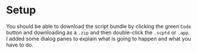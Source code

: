 # Setup
You should be able to download the script bundle by clicking the green `Code` button and downloading as a `.zip` and then double-click the `.scptd` or `.app`. I added some dialog panes to explain what is going to happen and what you have to do.
